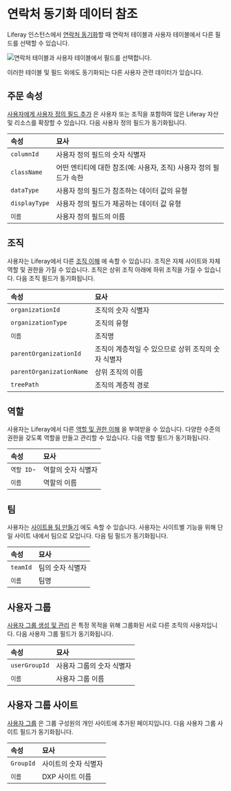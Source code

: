 # 연락처 동기화 데이터 참조

Liferay 인스턴스에서 [연락처 동기화](../getting-started/syncing-sites-and-contacts.md)할 때 연락처 테이블과 사용자 테이블에서 다른 필드를 선택할 수 있습니다.

![연락처 테이블과 사용자 테이블에서 필드를 선택합니다.](./contact-sync-data-reference/images/01.png)

이러한 테이블 및 필드 외에도 동기화되는 다른 사용자 관련 데이터가 있습니다.

## 주문 속성

[사용자에게 사용자 정의 필드 추가](https://learn.liferay.com/dxp/latest/ko/users-and-permissions/users/adding-custom-fields-to-users.html) 은 사용자 또는 조직을 포함하여 많은 Liferay 자산 및 리소스를 확장할 수 있습니다. 다음 사용자 정의 필드가 동기화됩니다.

| 속성            | 묘사                                      |
|:------------- |:--------------------------------------- |
| `columnId`    | 사용자 정의 필드의 숫자 식별자                       |
| `className`   | 어떤 엔티티에 대한 참조(예: 사용자, 조직) 사용자 정의 필드가 속한 |
| `dataType`    | 사용자 정의 필드가 참조하는 데이터 값의 유형               |
| `displayType` | 사용자 정의 필드가 제공하는 데이터 값 유형                |
| `이름`          | 사용자 정의 필드의 이름                           |

## 조직

사용자는 Liferay에서 다른 [조직 이해](https://learn.liferay.com/dxp/latest/ko/users-and-permissions/organizations/understanding-organizations.html) 에 속할 수 있습니다. 조직은 자체 사이트와 자체 역할 및 권한을 가질 수 있습니다. 조직은 상위 조직 아래에 하위 조직을 가질 수 있습니다. 다음 조직 필드가 동기화됩니다.

| 속성                       | 묘사                            |
|:------------------------ |:----------------------------- |
| `organizationId`         | 조직의 숫자 식별자                    |
| `organizationType`       | 조직의 유형                        |
| `이름`                     | 조직명                           |
| `parentOrganizationId`   | 조직이 계층적일 수 있으므로 상위 조직의 숫자 식별자 |
| `parentOrganizationName` | 상위 조직의 이름                     |
| `treePath`               | 조직의 계층적 경로                    |

## 역할

사용자는 Liferay에서 다른 [역할 및 권한 이해](https://learn.liferay.com/dxp/latest/ko/users-and-permissions/roles-and-permissions/understanding-roles-and-permissions.html) 을 부여받을 수 있습니다. 다양한 수준의 권한을 갖도록 역할을 만들고 관리할 수 있습니다. 다음 역할 필드가 동기화됩니다.

| 속성       | 묘사         |
|:-------- |:---------- |
| `역할 ID`- | 역할의 숫자 식별자 |
| `이름`     | 역할의 이름     |

## 팀

사용자는 [사이트용 팀 만들기](https://learn.liferay.com/dxp/latest/ko/site-building/sites/site-membership/creating-teams-for-sites.html) 에도 속할 수 있습니다. 사용자는 사이트별 기능을 위해 단일 사이트 내에서 팀으로 모입니다. 다음 팀 필드가 동기화됩니다.

| 속성       | 묘사        |
|:-------- |:--------- |
| `teamId` | 팀의 숫자 식별자 |
| `이름`     | 팀명        |

## 사용자 그룹

[사용자 그룹 생성 및 관리](https://learn.liferay.com/dxp/latest/ko/users-and-permissions/user-groups/creating-and-managing-user-groups.html) 은 특정 목적을 위해 그룹화된 서로 다른 조직의 사용자입니다. 다음 사용자 그룹 필드가 동기화됩니다.

| 속성            | 묘사             |
|:------------- |:-------------- |
| `userGroupId` | 사용자 그룹의 숫자 식별자 |
| `이름`          | 사용자 그룹 이름      |

## 사용자 그룹 사이트

[사용자 그룹](https://learn.liferay.com/dxp/latest/ko/users-and-permissions/user-groups.html) 은 그룹 구성원의 개인 사이트에 추가된 페이지입니다. 다음 사용자 그룹 사이트 필드가 동기화됩니다.

| 속성        | 묘사          |
|:--------- |:----------- |
| `GroupId` | 사이트의 숫자 식별자 |
| `이름`      | DXP 사이트 이름  |
